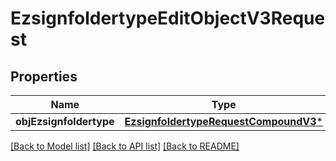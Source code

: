 # EzsignfoldertypeEditObjectV3Request

## Properties
Name | Type | Description | Notes
------------ | ------------- | ------------- | -------------
**objEzsignfoldertype** | [**EzsignfoldertypeRequestCompoundV3***](EzsignfoldertypeRequestCompoundV3.md) |  | 

[[Back to Model list]](../README.md#documentation-for-models) [[Back to API list]](../README.md#documentation-for-api-endpoints) [[Back to README]](../README.md)


